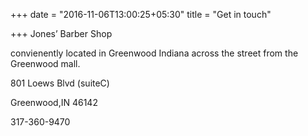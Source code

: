 +++
date = "2016-11-06T13:00:25+05:30"
title = "Get in touch"

+++
Jones’ Barber Shop  

convienently  located in Greenwood Indiana across the street from the Greenwood mall.

 801 Loews Blvd (suiteC) 

 Greenwood,IN 46142

 317-360-9470